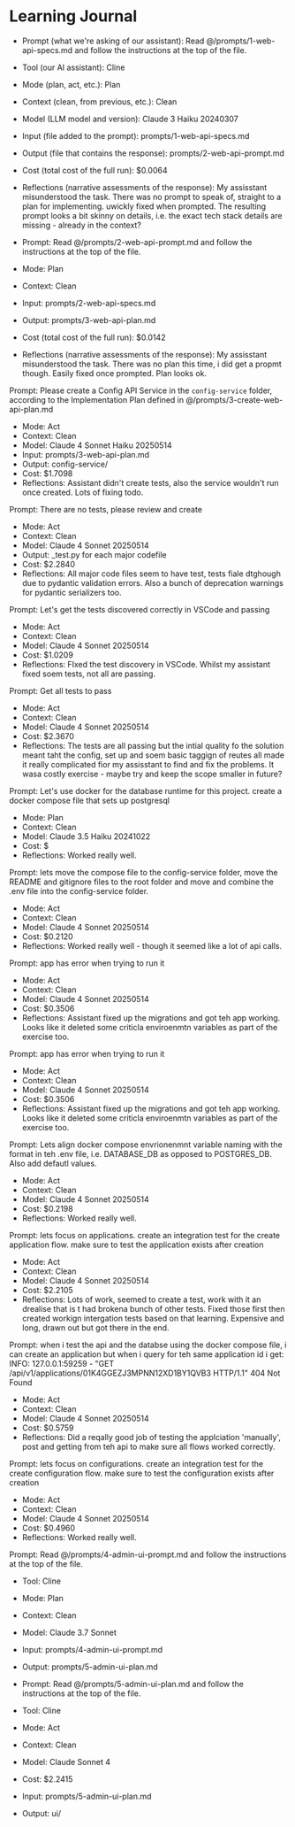 # Learning Journal

- Prompt (what we're asking of our assistant): Read @/prompts/1-web-api-specs.md and follow the instructions at the top of the file.
- Tool (our AI assistant): Cline
- Mode (plan, act, etc.): Plan
- Context (clean, from previous, etc.): Clean
- Model (LLM model and version): Claude 3 Haiku 20240307
- Input (file added to the prompt): prompts/1-web-api-specs.md
- Output (file that contains the response): prompts/2-web-api-prompt.md
- Cost (total cost of the full run): $0.0064
- Reflections (narrative assessments of the response): My assisstant misunderstood the task. There was no prompt to speak of, straight to a plan for implementing. uwickly fixed when prompted. The resulting prompt looks a bit skinny on details, i.e. the exact tech stack details are missing - already in the context?

- Prompt: Read @/prompts/2-web-api-prompt.md and follow the instructions at the top of the file.
- Mode: Plan
- Context: Clean
- Input: prompts/2-web-api-specs.md
- Output: prompts/3-web-api-plan.md
- Cost (total cost of the full run): $0.0142
- Reflections (narrative assessments of the response): My assisstant misunderstood the task. There was no plan this time, i did get a propmt though. Easily fixed once prompted. Plan looks ok.

Prompt:  Please create a Config API Service in the `config-service` folder, according to the Implementation Plan defined in @/prompts/3-create-web-api-plan.md
- Mode: Act
- Context: Clean
- Model: Claude 4 Sonnet Haiku 20250514
- Input: prompts/3-web-api-plan.md
- Output: config-service/
- Cost: $1.7098
- Reflections: Assistant didn't create tests, also the service wouldn't run once created. Lots of fixing todo.

Prompt:  There are no tests, please review and create
- Mode: Act
- Context: Clean
- Model: Claude 4 Sonnet 20250514
- Output: _test.py for each major codefile
- Cost: $2.2840
- Reflections: All major code files seem to have test, tests fiale dtghough due to pydantic validation errors. Also a bunch of deprecation warnings for pydantic serializers too.

Prompt:  Let's get the tests discovered correctly in VSCode and passing
- Mode: Act
- Context: Clean
- Model: Claude 4 Sonnet 20250514
- Cost: $1.0209
- Reflections: FIxed the test discovery in VSCode. Whilst my assistant fixed soem tests, not all are passing.

Prompt: Get all tests to pass
- Mode: Act
- Context: Clean
- Model: Claude 4 Sonnet 20250514
- Cost: $2.3670
- Reflections: The tests are all passing but the intial quality fo the solution meant taht the config, set up and soem basic taggign of reutes all made it really complicated fior my assisstant to find and fix the problems. It wasa costly exercise - maybe try and keep the scope smaller in future?

Prompt: Let's use docker for the database runtime for this project. create a docker compose file that sets up postgresql
- Mode: Plan
- Context: Clean
- Model: Claude 3.5 Haiku 20241022
- Cost: $
- Reflections: Worked really well.

Prompt: lets move the compose file to the config-service folder, move the README and gitignore files to the root folder and move and combine the .env file into the config-service folder.
- Mode: Act
- Context: Clean
- Model: Claude 4 Sonnet 20250514
- Cost: $0.2120
- Reflections: Worked really well - though it seemed like a lot of api calls.

Prompt: app has error when trying to run it
- Mode: Act
- Context: Clean
- Model: Claude 4 Sonnet 20250514
- Cost: $0.3506
- Reflections: Assistant fixed up the migrations and got teh app working. Looks like it deleted some criticla enviroenmtn variables as part of the exercise too.

Prompt: app has error when trying to run it
- Mode: Act
- Context: Clean
- Model: Claude 4 Sonnet 20250514
- Cost: $0.3506
- Reflections: Assistant fixed up the migrations and got teh app working. Looks like it deleted some criticla enviroenmtn variables as part of the exercise too.

Prompt: Lets align docker compose envrionenmnt variable naming with the format in teh .env file, i.e. DATABASE_DB as opposed to POSTGRES_DB. Also add defautl values.
- Mode: Act
- Context: Clean
- Model: Claude 4 Sonnet 20250514
- Cost: $0.2198
- Reflections: Worked really well.

Prompt: lets focus on applications. create an integration test for the create application flow. make sure to test the application exists after creation
- Mode: Act
- Context: Clean
- Model: Claude 4 Sonnet 20250514
- Cost: $2.2105
- Reflections: Lots of work, seemed to create a test, work with it an drealise that is t had brokena bunch of other tests. Fixed those first then created workign intergation tests based on that learning. Expensive and long, drawn out but got there in the end.

Prompt: when i test the api and the databse using the docker compose file, i can create an application but when i query for teh same application id i get: INFO:     127.0.0.1:59259 - "GET /api/v1/applications/01K4GGEZJ3MPNN12XD1BY1QVB3 HTTP/1.1" 404 Not Found
- Mode: Act
- Context: Clean
- Model: Claude 4 Sonnet 20250514
- Cost: $0.5759
- Reflections: Did a reqally good job of testing the applciation 'manually', post and getting from teh api to make sure all flows worked correctly.

Prompt: lets focus on configurations. create an integration test for the create configuration flow. make sure to test the configuration exists after creation
- Mode: Act
- Context: Clean
- Model: Claude 4 Sonnet 20250514
- Cost: $0.4960
- Reflections: Worked really well.

Prompt: Read @/prompts/4-admin-ui-prompt.md and follow the instructions at the top of the file.
- Tool: Cline
- Mode: Plan
- Context: Clean
- Model: Claude 3.7 Sonnet
- Input: prompts/4-admin-ui-prompt.md
- Output: prompts/5-admin-ui-plan.md

- Prompt: Read @/prompts/5-admin-ui-plan.md and follow the instructions at the top of the file.
- Tool: Cline
- Mode: Act
- Context: Clean
- Model: Claude Sonnet 4
- Cost: $2.2415
- Input: prompts/5-admin-ui-plan.md
- Output: ui/
